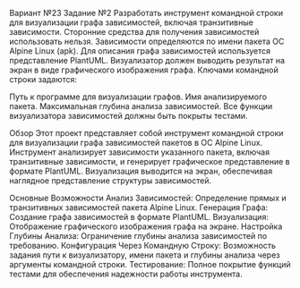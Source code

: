 Вариант №23
Задание №2
Разработать инструмент командной строки для визуализации графа зависимостей, включая транзитивные зависимости. Сторонние средства для получения зависимостей использовать нельзя. Зависимости определяются по имени пакета ОС Alpine Linux (apk). Для описания графа зависимостей используется представление PlantUML. Визуализатор должен выводить результат на экран в виде графического изображения графа. Ключами командной строки задаются:

Путь к программе для визуализации графов.
Имя анализируемого пакета.
Максимальная глубина анализа зависимостей.
Все функции визуализатора зависимостей должны быть покрыты тестами.

Обзор
Этот проект представляет собой инструмент командной строки для визуализации графа зависимостей пакетов в ОС Alpine Linux. Инструмент анализирует зависимости указанного пакета, включая транзитивные зависимости, и генерирует графическое представление в формате PlantUML. Визуализация выводится на экран, обеспечивая наглядное представление структуры зависимостей.

Основные Возможности
Анализ Зависимостей: Определение прямых и транзитивных зависимостей пакета Alpine Linux.
Генерация Графа: Создание графа зависимостей в формате PlantUML.
Визуализация: Отображение графического изображения графа на экране.
Настройка Глубины Анализа: Ограничение глубины анализа зависимостей по требованию.
Конфигурация Через Командную Строку: Возможность задания пути к визуализатору, имени пакета и глубины анализа через аргументы командной строки.
Тестирование: Полное покрытие функций тестами для обеспечения надежности работы инструмента.
